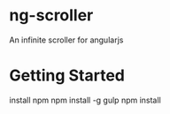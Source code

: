 ng-scroller
===========

An infinite scroller for angularjs

Getting Started
=============

install npm
npm install -g gulp
npm install